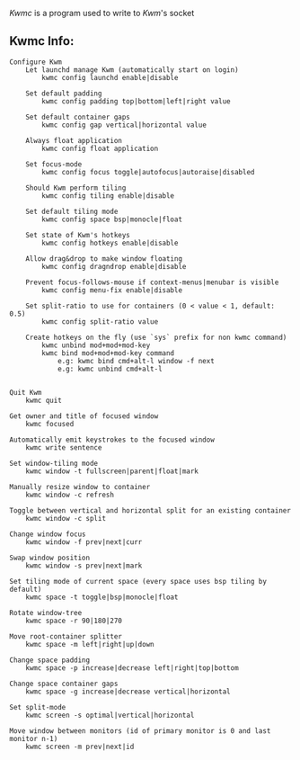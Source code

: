 *Kwmc* is a program used to write to *Kwm*'s socket

## Kwmc Info:
    Configure Kwm
        Let launchd manage Kwm (automatically start on login)
            kwmc config launchd enable|disable

        Set default padding
            kwmc config padding top|bottom|left|right value

        Set default container gaps
            kwmc config gap vertical|horizontal value

        Always float application
            kwmc config float application

        Set focus-mode
            kwmc config focus toggle|autofocus|autoraise|disabled

        Should Kwm perform tiling
            kwmc config tiling enable|disable

        Set default tiling mode
            kwmc config space bsp|monocle|float

        Set state of Kwm's hotkeys
            kwmc config hotkeys enable|disable

        Allow drag&drop to make window floating
            kwmc config dragndrop enable|disable

        Prevent focus-follows-mouse if context-menus|menubar is visible
            kwmc config menu-fix enable|disable

        Set split-ratio to use for containers (0 < value < 1, default: 0.5)
            kwmc config split-ratio value

        Create hotkeys on the fly (use `sys` prefix for non kwmc command)
            kwmc unbind mod+mod+mod-key
            kwmc bind mod+mod+mod-key command
                e.g: kwmc bind cmd+alt-l window -f next
                e.g: kwmc unbind cmd+alt-l


    Quit Kwm
        kwmc quit

    Get owner and title of focused window
        kwmc focused

    Automatically emit keystrokes to the focused window
        kwmc write sentence

    Set window-tiling mode
        kwmc window -t fullscreen|parent|float|mark

    Manually resize window to container
        kwmc window -c refresh

    Toggle between vertical and horizontal split for an existing container
        kwmc window -c split

    Change window focus
        kwmc window -f prev|next|curr

    Swap window position
        kwmc window -s prev|next|mark

    Set tiling mode of current space (every space uses bsp tiling by default)
        kwmc space -t toggle|bsp|monocle|float

    Rotate window-tree
        kwmc space -r 90|180|270

    Move root-container splitter
        kwmc space -m left|right|up|down

    Change space padding
        kwmc space -p increase|decrease left|right|top|bottom

    Change space container gaps
        kwmc space -g increase|decrease vertical|horizontal

    Set split-mode
        kwmc screen -s optimal|vertical|horizontal

    Move window between monitors (id of primary monitor is 0 and last monitor n-1)
        kwmc screen -m prev|next|id
